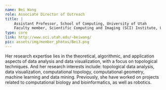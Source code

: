 ```yaml
---
name: Bei Wang 
role: Associate Director of Outreach
title: |
    Assistant Professor, School of Computing, University of Utah
    Faculty member, Scientific Computing and Imaging (SCI) Institute, University of Utah
type: core
link: http://www.sci.utah.edu/~beiwang/
pic: assets/img/member_photos/Bei3.png
---
```


Her research expertise lies in the theoretical, algorithmic, and application aspects of data analysis and data visualization, with a focus on topological techniques. And her research interests include: topological data analysis, data visualization, computational topology, computational geometry, machine learning and data mining. Previously, she have worked on projects related to computational biology and bioinformatics, as well as robotics.